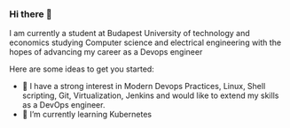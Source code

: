 ### Hi there 👋
I am currently a student at Budapest University of technology and economics studying Computer science and electrical engineering with the hopes of advancing my career as a Devops engineer

Here are some ideas to get you started:

- 🔭 I have a strong  interest in Modern Devops Practices, Linux, Shell scripting, Git, Virtualization, Jenkins and would like to extend my skills as a DevOps engineer.
- 🌱 I’m currently learning Kubernetes
